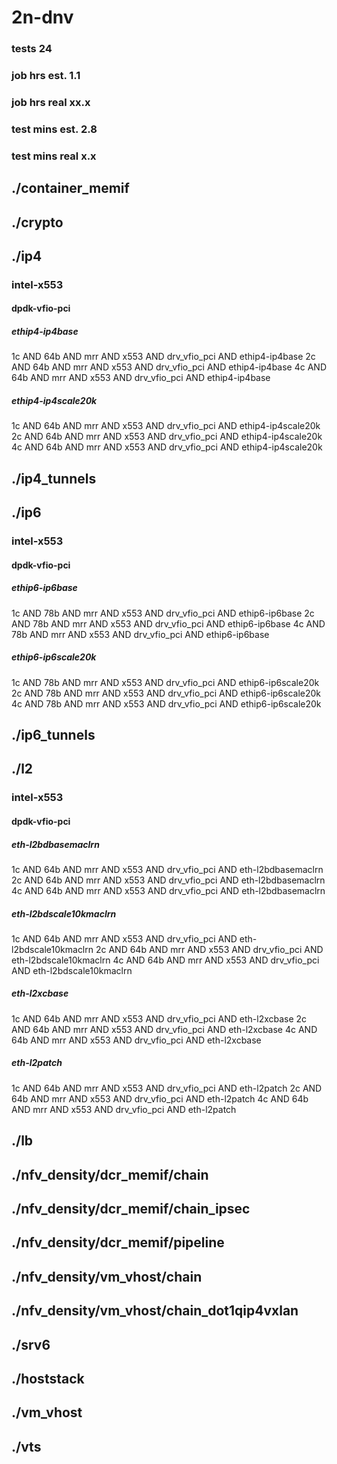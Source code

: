 # 2n-dnv
### tests 24
### job hrs est. 1.1
### job hrs real xx.x
### test mins est. 2.8
### test mins real x.x
## ./container_memif
## ./crypto
## ./ip4
### intel-x553
#### dpdk-vfio-pci
##### ethip4-ip4base
1c AND 64b AND mrr AND x553 AND drv_vfio_pci AND ethip4-ip4base
2c AND 64b AND mrr AND x553 AND drv_vfio_pci AND ethip4-ip4base
4c AND 64b AND mrr AND x553 AND drv_vfio_pci AND ethip4-ip4base
##### ethip4-ip4scale20k
1c AND 64b AND mrr AND x553 AND drv_vfio_pci AND ethip4-ip4scale20k
2c AND 64b AND mrr AND x553 AND drv_vfio_pci AND ethip4-ip4scale20k
4c AND 64b AND mrr AND x553 AND drv_vfio_pci AND ethip4-ip4scale20k
## ./ip4_tunnels
## ./ip6
### intel-x553
#### dpdk-vfio-pci
##### ethip6-ip6base
1c AND 78b AND mrr AND x553 AND drv_vfio_pci AND ethip6-ip6base
2c AND 78b AND mrr AND x553 AND drv_vfio_pci AND ethip6-ip6base
4c AND 78b AND mrr AND x553 AND drv_vfio_pci AND ethip6-ip6base
##### ethip6-ip6scale20k
1c AND 78b AND mrr AND x553 AND drv_vfio_pci AND ethip6-ip6scale20k
2c AND 78b AND mrr AND x553 AND drv_vfio_pci AND ethip6-ip6scale20k
4c AND 78b AND mrr AND x553 AND drv_vfio_pci AND ethip6-ip6scale20k
## ./ip6_tunnels
## ./l2
### intel-x553
#### dpdk-vfio-pci
##### eth-l2bdbasemaclrn
1c AND 64b AND mrr AND x553 AND drv_vfio_pci AND eth-l2bdbasemaclrn
2c AND 64b AND mrr AND x553 AND drv_vfio_pci AND eth-l2bdbasemaclrn
4c AND 64b AND mrr AND x553 AND drv_vfio_pci AND eth-l2bdbasemaclrn
##### eth-l2bdscale10kmaclrn
1c AND 64b AND mrr AND x553 AND drv_vfio_pci AND eth-l2bdscale10kmaclrn
2c AND 64b AND mrr AND x553 AND drv_vfio_pci AND eth-l2bdscale10kmaclrn
4c AND 64b AND mrr AND x553 AND drv_vfio_pci AND eth-l2bdscale10kmaclrn
##### eth-l2xcbase
1c AND 64b AND mrr AND x553 AND drv_vfio_pci AND eth-l2xcbase
2c AND 64b AND mrr AND x553 AND drv_vfio_pci AND eth-l2xcbase
4c AND 64b AND mrr AND x553 AND drv_vfio_pci AND eth-l2xcbase
##### eth-l2patch
1c AND 64b AND mrr AND x553 AND drv_vfio_pci AND eth-l2patch
2c AND 64b AND mrr AND x553 AND drv_vfio_pci AND eth-l2patch
4c AND 64b AND mrr AND x553 AND drv_vfio_pci AND eth-l2patch
## ./lb
## ./nfv_density/dcr_memif/chain
## ./nfv_density/dcr_memif/chain_ipsec
## ./nfv_density/dcr_memif/pipeline
## ./nfv_density/vm_vhost/chain
## ./nfv_density/vm_vhost/chain_dot1qip4vxlan
## ./srv6
## ./hoststack
## ./vm_vhost
## ./vts
